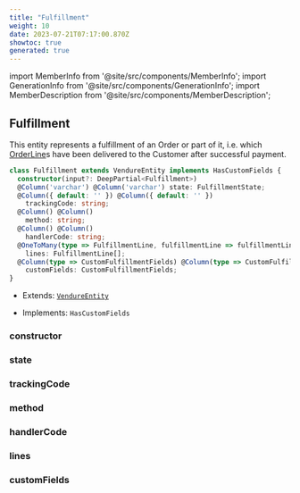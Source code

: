 ```yaml
---
title: "Fulfillment"
weight: 10
date: 2023-07-21T07:17:00.870Z
showtoc: true
generated: true
---
```

<!-- This file was generated from the Vendure source. Do not modify. Instead, re-run the "docs:build" script -->
import MemberInfo from '@site/src/components/MemberInfo';
import GenerationInfo from '@site/src/components/GenerationInfo';
import MemberDescription from '@site/src/components/MemberDescription';


## Fulfillment

<GenerationInfo sourceFile="packages/core/src/entity/fulfillment/fulfillment.entity.ts" sourceLine="17" packageName="@vendure/core" />

This entity represents a fulfillment of an Order or part of it, i.e. which <a href='/docs/reference/typescript-api/entities/order-line#orderline'>OrderLine</a>s have been
delivered to the Customer after successful payment.

```ts title="Signature"
class Fulfillment extends VendureEntity implements HasCustomFields {
  constructor(input?: DeepPartial<Fulfillment>)
  @Column('varchar') @Column('varchar') state: FulfillmentState;
  @Column({ default: '' }) @Column({ default: '' })
    trackingCode: string;
  @Column() @Column()
    method: string;
  @Column() @Column()
    handlerCode: string;
  @OneToMany(type => FulfillmentLine, fulfillmentLine => fulfillmentLine.fulfillment) @OneToMany(type => FulfillmentLine, fulfillmentLine => fulfillmentLine.fulfillment)
    lines: FulfillmentLine[];
  @Column(type => CustomFulfillmentFields) @Column(type => CustomFulfillmentFields)
    customFields: CustomFulfillmentFields;
}
```
* Extends: <code><a href='/docs/reference/typescript-api/entities/vendure-entity#vendureentity'>VendureEntity</a></code>


* Implements: <code>HasCustomFields</code>



<div className="members-wrapper">

### constructor

<MemberInfo kind="method" type="(input?: DeepPartial&#60;<a href='/docs/reference/typescript-api/entities/fulfillment#fulfillment'>Fulfillment</a>&#62;) => Fulfillment"   />


### state

<MemberInfo kind="property" type="<a href='/docs/reference/typescript-api/fulfillment/fulfillment-state#fulfillmentstate'>FulfillmentState</a>"   />


### trackingCode

<MemberInfo kind="property" type="string"   />


### method

<MemberInfo kind="property" type="string"   />


### handlerCode

<MemberInfo kind="property" type="string"   />


### lines

<MemberInfo kind="property" type="<a href='/docs/reference/typescript-api/entities/order-line-reference#fulfillmentline'>FulfillmentLine</a>[]"   />


### customFields

<MemberInfo kind="property" type="CustomFulfillmentFields"   />




</div>
